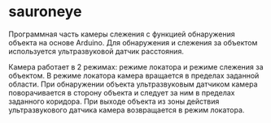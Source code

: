 # sauroneye

Программная часть камеры слежения с функцией обнаружения объекта на основе Arduino.
Для обнаружения и слежения за объектом используется ультразвуковой датчик расстояния.

Камера работает в 2 режимах: режиме локатора и режиме слежения за объектом.
В режиме локатора камера вращается в пределах заданной области.
При обнаружении объекта ультразвуковым датчиком камера поворачивается в сторону объекта и следует за ним в пределах заданного коридора.
При выходе объекта из зоны действия ультразвукового датчика камера возвращается в режим локатора.
